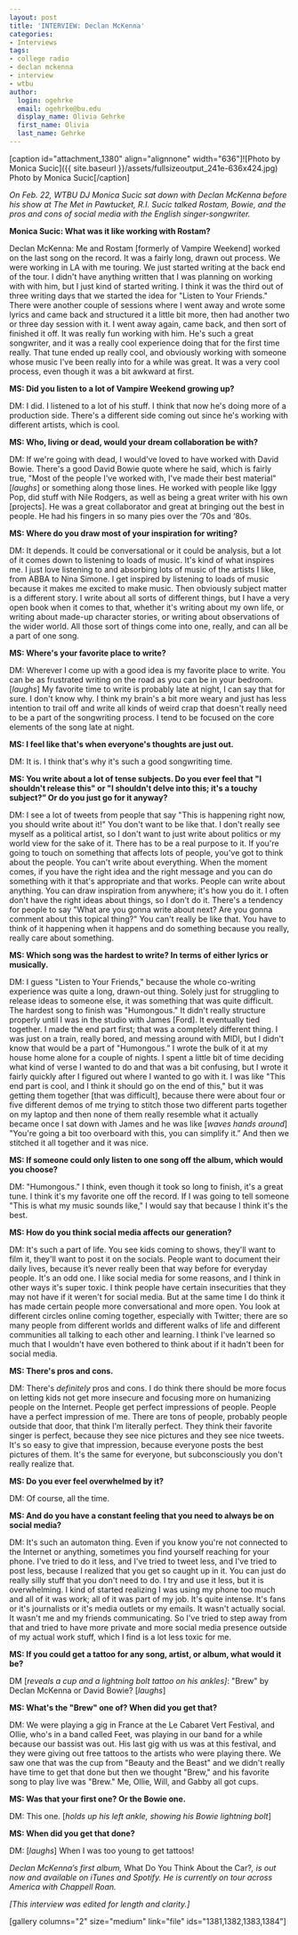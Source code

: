 ```yaml
---
layout: post
title: 'INTERVIEW: Declan McKenna'
categories:
- Interviews
tags:
- college radio
- declan mckenna
- interview
- wtbu
author:
  login: ogehrke
  email: ogehrke@bu.edu
  display_name: Olivia Gehrke
  first_name: Olivia
  last_name: Gehrke
---
```

\[caption id="attachment\_1380" align="alignnone" width="636"\]![Photo by Monica Sucic]({{ site.baseurl }}/assets/fullsizeoutput_241e-636x424.jpg) Photo by Monica Sucic\[/caption\]

_On Feb. 22, WTBU DJ Monica Sucic sat down with Declan McKenna before his show at The Met in Pawtucket, R.I. Sucic talked Rostam, Bowie, and the pros and cons of social media with the English singer-songwriter._

**Monica Sucic: What was it like working with Rostam?**

Declan McKenna: Me and Rostam \[formerly of Vampire Weekend\] worked on the last song on the record. It was a fairly long, drawn out process. We were working in LA with me touring. We just started writing at the back end of the tour. I didn't have anything written that I was planning on working with with him, but I just kind of started writing. I think it was the third out of three writing days that we started the idea for "Listen to Your Friends." There were another couple of sessions where I went away and wrote some lyrics and came back and structured it a little bit more, then had another two or three day session with it. I went away again, came back, and then sort of finished it off. It was really fun working with him. He's such a great songwriter, and it was a really cool experience doing that for the first time really. That tune ended up really cool, and obviously working with someone whose music I've been really into for a while was great. It was a very cool process, even though it was a bit awkward at first.

**MS: Did you listen to a lot of Vampire Weekend growing up?**

DM: I did. I listened to a lot of his stuff. I think that now he's doing more of a production side. There's a different side coming out since he's working with different artists, which is cool.

**MS: Who, living or dead, would your dream collaboration be with?**

DM: If we're going with dead, I would've loved to have worked with David Bowie. There's a good David Bowie quote where he said, which is fairly true, "Most of the people I've worked with, I've made their best material" \[_laughs_\] or something along those lines. He worked with people like Iggy Pop, did stuff with Nile Rodgers, as well as being a great writer with his own \[projects\]. He was a great collaborator and great at bringing out the best in people. He had his fingers in so many pies over the ‘70s and ‘80s.

**MS: Where do you draw most of your inspiration for writing?**

DM: It depends. It could be conversational or it could be analysis, but a lot of it comes down to listening to loads of music. It's kind of what inspires me. I just love listening to and absorbing lots of music of the artists I like, from ABBA to Nina Simone. I get inspired by listening to loads of music because it makes me excited to make music. Then obviously subject matter is a different story. I write about all sorts of different things, but I have a very open book when it comes to that, whether it's writing about my own life, or writing about made-up character stories, or writing about observations of the wider world. All those sort of things come into one, really, and can all be a part of one song.

**MS: Where's your favorite place to write?**

DM: Wherever I come up with a good idea is my favorite place to write. You can be as frustrated writing on the road as you can be in your bedroom. \[_laughs_\] My favorite time to write is probably late at night, I can say that for sure. I don't know why. I think my brain's a bit more weary and just has less intention to trail off and write all kinds of weird crap that doesn't really need to be a part of the songwriting process. I tend to be focused on the core elements of the song late at night.

**MS: I feel like that's when everyone's thoughts are just out.**

DM: It is. I think that's why it's such a good songwriting time.

**MS: You write about a lot of tense subjects. Do you ever feel that "I shouldn't release this" or "I shouldn't delve into this; it's a touchy subject?” Or do you just go for it anyway?**

DM: I see a lot of tweets from people that say "This is happening right now, you should write about it!" You don't want to be like that. I don't really see myself as a political artist, so I don't want to just write about politics or my world view for the sake of it. There has to be a real purpose to it. If you're going to touch on something that affects lots of people, you've got to think about the people. You can't write about everything. When the moment comes, if you have the right idea and the right message and you can do something with it that's appropriate and that works. People can write about anything. You can draw inspiration from anywhere; it's how you do it. I often don't have the right ideas about things, so I don't do it. There's a tendency for people to say "What are you gonna write about next? Are you gonna comment about this topical thing?" You can't really be like that. You have to think of it happening when it happens and do something because you really, really care about something.

**MS: Which song was the hardest to write? In terms of either lyrics or musically.**

DM: I guess "Listen to Your Friends," because the whole co-writing experience was quite a long, drawn-out thing. Solely just for struggling to release ideas to someone else, it was something that was quite difficult. The hardest song to finish was "Humongous." It didn't really structure properly until I was in the studio with James \[Ford\]. It eventually tied together. I made the end part first; that was a completely different thing. I was just on a train, really bored, and messing around with MIDI, but I didn't know that would be a part of "Humongous.” I wrote the bulk of it at my house home alone for a couple of nights. I spent a little bit of time deciding what kind of verse I wanted to do and that was a bit confusing, but I wrote it fairly quickly after I figured out where I wanted to go with it. I was like "This end part is cool, and I think it should go on the end of this," but it was getting them together \[that was difficult\], because there were about four or five different demos of me trying to stitch those two different parts together on my laptop and then none of them really resemble what it actually became once I sat down with James and he was like \[_waves hands around_\] "You're going a bit too overboard with this, you can simplify it.” And then we stitched it all together and it was nice.

**MS: If someone could only listen to one song off the album, which would you choose?**

DM: "Humongous." I think, even though it took so long to finish, it's a great tune. I think it's my favorite one off the record. If I was going to tell someone "This is what my music sounds like," I would say that because I think it's the best.

**MS: How do you think social media affects our generation?**

DM: It's such a part of life. You see kids coming to shows, they'll want to film it, they'll want to post it on the socials. People want to document their daily lives, because it’s never really been that way before for everyday people. It's an odd one. I like social media for some reasons, and I think in other ways it's super toxic. I think people have certain insecurities that they may not have if it weren't for social media. But at the same time I do think it has made certain people more conversational and more open. You look at different circles online coming together, especially with Twitter; there are so many people from different worlds and different walks of life and different communities all talking to each other and learning. I think I've learned so much that I wouldn't have even bothered to think about if it hadn't been for social media.

**MS: There's pros and cons.**

DM: There's _definitely_ pros and cons. I do think there should be more focus on letting kids not get more insecure and focusing more on humanizing people on the Internet. People get perfect impressions of people. People have a perfect impression of me. There are tons of people, probably people outside that door, that think I'm literally perfect. They think their favorite singer is perfect, because they see nice pictures and they see nice tweets. It's so easy to give that impression, because everyone posts the best pictures of them. It's the same for everyone, but subconsciously you don't really realize that.

**MS: Do you ever feel overwhelmed by it?**

DM: Of course, all the time.

**MS: And do you have a constant feeling that you need to always be on social media?**

DM: It's such an automaton thing. Even if you know you're not connected to the Internet or anything, sometimes you find yourself reaching for your phone. I've tried to do it less, and I've tried to tweet less, and I've tried to post less, because I realized that you get so caught up in it. You can just do really silly stuff that you don't need to do. I try and use it less, but it is overwhelming. I kind of started realizing I was using my phone too much and all of it was work; all of it was part of my job. It's quite intense. It's fans or it's journalists or it's media outlets or my emails. It wasn't actually social. It wasn't me and my friends communicating. So I've tried to step away from that and tried to have more private and more social media presence outside of my actual work stuff, which I find is a lot less toxic for me.

**MS: If you could get a tattoo for any song, artist, or album, what would it be?**

DM \[_reveals a cup and a lightning bolt tattoo on his ankles\]_: "Brew" by Declan McKenna or David Bowie? \[_laughs_\]

**MS: What's the "Brew" one of? When did you get that?**

DM: We were playing a gig in France at the Le Cabaret Vert Festival, and Ollie, who's in a band called Feet, was playing in our band for a while because our bassist was out. His last gig with us was at this festival, and they were giving out free tattoos to the artists who were playing there. We saw one that was the cup from "Beauty and the Beast" and we didn't really have time to get that done but then we thought "Brew," and his favorite song to play live was "Brew." Me, Ollie, Will, and Gabby all got cups.

**MS: Was that your first one? Or the Bowie one.**

DM: This one. \[_holds up his left ankle, showing his Bowie lightning bolt_\]

**MS: When did you get that done?**

DM: \[_laughs_\] When I was too young to get tattoos!

_Declan McKenna’s first album,_ What Do You Think About the Car?_, is out now and available on iTunes and Spotify. He is currently on tour across America with Chappell Roan._

_\[This interview was edited for length and clarity.\]_

\[gallery columns="2" size="medium" link="file" ids="1381,1382,1383,1384"\]